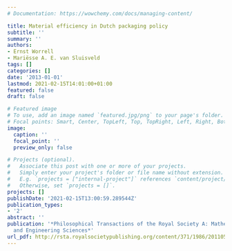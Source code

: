 ```yaml
---
# Documentation: https://wowchemy.com/docs/managing-content/

title: Material efficiency in Dutch packaging policy
subtitle: ''
summary: ''
authors:
- Ernst Worrell
- Mariësse A. E. van Sluisveld
tags: []
categories: []
date: '2013-01-01'
lastmod: 2021-02-15T14:01:00+01:00
featured: false
draft: false

# Featured image
# To use, add an image named `featured.jpg/png` to your page's folder.
# Focal points: Smart, Center, TopLeft, Top, TopRight, Left, Right, BottomLeft, Bottom, BottomRight.
image:
  caption: ''
  focal_point: ''
  preview_only: false

# Projects (optional).
#   Associate this post with one or more of your projects.
#   Simply enter your project's folder or file name without extension.
#   E.g. `projects = ["internal-project"]` references `content/project/deep-learning/index.md`.
#   Otherwise, set `projects = []`.
projects: []
publishDate: '2021-02-15T13:00:59.289544Z'
publication_types:
- '2'
abstract: ''
publication: '*Philosophical Transactions of the Royal Society A: Mathematical,                          Physical
  and Engineering Sciences*'
url_pdf: http://rsta.royalsocietypublishing.org/content/371/1986/20110570.abstract
---
```

